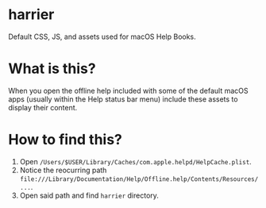 # harrier

Default CSS, JS, and assets used for macOS Help Books.


# What is this?

When you open the offline help included with some of the default macOS
apps (usually within the Help status bar menu) include these assets to
display their content.


# How to find this?

1. Open `/Users/$USER/Library/Caches/com.apple.helpd/HelpCache.plist`.
2. Notice the reocurring path `file:///Library/Documentation/Help/Offline.help/Contents/Resources/...`.
3. Open said path and find `harrier` directory.
